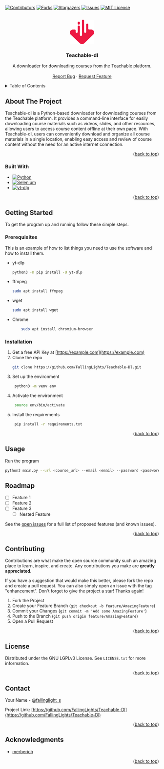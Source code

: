 <a name="readme-top"></a>

<!-- PROJECT SHIELDS -->
[![Contributors][contributors-shield]][contributors-url]
[![Forks][forks-shield]][forks-url]
[![Stargazers][stars-shield]][stars-url]
[![Issues][issues-shield]][issues-url]
[![MIT License][license-shield]][license-url]



<!-- PROJECT LOGO -->
<br />
<div align="center">
  <a href="https://github.com/FallingLights/Teachable-Dl">
    <img src="images/logo.png" alt="Logo" width="80" height="80">
  </a>

<h3 align="center">Teachable-dl</h3>

  <p align="center">
    A downloader for downloading courses from the Teachable platform.
    <br />
    <br />
    <a href="https://github.com/FallingLights/Teachable-Dl/issues">Report Bug</a>
    ·
    <a href="https://github.com/FallingLights/Teachable-Dl/issues">Request Feature</a>
  </p>
</div>



<!-- TABLE OF CONTENTS -->
<details>
  <summary>Table of Contents</summary>
  <ol>
    <li>
      <a href="#about-the-project">About The Project</a>
      <ul>
        <li><a href="#built-with">Built With</a></li>
      </ul>
    </li>
    <li>
      <a href="#getting-started">Getting Started</a>
      <ul>
        <li><a href="#prerequisites">Prerequisites</a></li>
        <li><a href="#installation">Installation</a></li>
      </ul>
    </li>
    <li><a href="#usage">Usage</a></li>
    <li><a href="#roadmap">Roadmap</a></li>
    <li><a href="#contributing">Contributing</a></li>
    <li><a href="#license">License</a></li>
    <li><a href="#contact">Contact</a></li>
    <li><a href="#acknowledgments">Acknowledgments</a></li>
  </ol>
</details>



<!-- ABOUT THE PROJECT -->
## About The Project

<!--[![Product Name Screen Shot][product-screenshot]](https://example.com) -->

Teachable-dl is a Python-based downloader for downloading courses from the Teachable platform. It provides a command-line interface for easily downloading course materials such as videos, slides, and other resources, allowing users to access course content offline at their own pace. With Teachable-dl, users can conveniently download and organize all course materials in a single location, enabling easy access and review of course content without the need for an active internet connection.

<p align="right">(<a href="#readme-top">back to top</a>)</p>



### Built With

* [![Python][Python.org]][Python-url]
* [![Selenium][Selenium.org]][Selenium-url]
* [![yt-dlp][yt-dlp.org]][yt-dlp-url]

<p align="right">(<a href="#readme-top">back to top</a>)</p>



<!-- GETTING STARTED -->
## Getting Started

To get the program up and running follow these simple steps.

### Prerequisites

This is an example of how to list things you need to use the software and how to install them.
* yt-dlp
    ```sh
  python3 -m pip install -U yt-dlp
    ```
* ffmpeg
    ```sh
    sudo apt install ffmpeg
    ```
* wget
    ```sh
    sudo apt install wget
    ```
* Chrome
    ```sh
        sudo apt install chromium-browser
    ```

### Installation

1. Get a free API Key at [https://example.com](https://example.com)
2. Clone the repo
   ```sh
   git clone https://github.com/FallingLights/Teachable-Dl.git
   ```
3. Set up the environment
   ```sh
    python3 -m venv env
   ```
4. Activate the environment
   ```sh
    source env/bin/activate
   ```
5. Install the requirements
   ```sh
    pip install -r requirements.txt
   ```


<p align="right">(<a href="#readme-top">back to top</a>)</p>



<!-- USAGE EXAMPLES -->
## Usage

Run the program
```sh
python3 main.py --url <course_url> --email <email> --password <password>
```



<!-- ROADMAP -->
## Roadmap

- [ ] Feature 1
- [ ] Feature 2
- [ ] Feature 3
    - [ ] Nested Feature

See the [open issues](https://github.com/FallingLights/Teachable-Dl/issues) for a full list of proposed features (and known issues).

<p align="right">(<a href="#readme-top">back to top</a>)</p>



<!-- CONTRIBUTING -->
## Contributing

Contributions are what make the open source community such an amazing place to learn, inspire, and create. Any contributions you make are **greatly appreciated**.

If you have a suggestion that would make this better, please fork the repo and create a pull request. You can also simply open an issue with the tag "enhancement".
Don't forget to give the project a star! Thanks again!

1. Fork the Project
2. Create your Feature Branch (`git checkout -b feature/AmazingFeature`)
3. Commit your Changes (`git commit -m 'Add some AmazingFeature'`)
4. Push to the Branch (`git push origin feature/AmazingFeature`)
5. Open a Pull Request

<p align="right">(<a href="#readme-top">back to top</a>)</p>



<!-- LICENSE -->
## License

Distributed under the GNU LGPLv3 License. See `LICENSE.txt` for more information.

<p align="right">(<a href="#readme-top">back to top</a>)</p>



<!-- CONTACT -->
## Contact

Your Name - [@fallinglight_s](https://twitter.com/fallinglight_s)

Project Link: [https://github.com/FallingLights/Teachable-Dl](https://github.com/FallingLights/Teachable-Dl)

<p align="right">(<a href="#readme-top">back to top</a>)</p>



<!-- ACKNOWLEDGMENTS -->
## Acknowledgments

* [merberich](https://github.com/merberich)

<p align="right">(<a href="#readme-top">back to top</a>)</p>



<!-- MARKDOWN LINKS & IMAGES -->
<!-- https://www.markdownguide.org/basic-syntax/#reference-style-links -->
[contributors-shield]: https://img.shields.io/github/contributors/FallingLights/Teachable-Dl.svg?style=for-the-badge
[contributors-url]: https://github.com/FallingLights/Teachable-Dl/graphs/contributors
[forks-shield]: https://img.shields.io/github/forks/FallingLights/Teachable-Dl.svg?style=for-the-badge
[forks-url]: https://github.com/FallingLights/Teachable-Dl/network/members
[stars-shield]: https://img.shields.io/github/stars/FallingLights/Teachable-Dl.svg?style=for-the-badge
[stars-url]: https://github.com/FallingLights/Teachable-Dl/stargazers
[issues-shield]: https://img.shields.io/github/issues/FallingLights/Teachable-Dl.svg?style=for-the-badge
[issues-url]: https://github.com/FallingLights/Teachable-Dl/issues
[license-shield]: https://img.shields.io/github/license/FallingLights/Teachable-Dl.svg?style=for-the-badge
[license-url]: https://github.com/FallingLights/Teachable-Dl/blob/master/LICENSE.txt
[product-screenshot]: images/screenshot.png
[Python.org]: https://img.shields.io/badge/Python-14354C?style=for-the-badge&logo=python&logoColor=white
[Python-url]: https://www.python.org
[Selenium.org]: https://img.shields.io/badge/Selenium-43B02A?style=for-the-badge&logo=selenium&logoColor=white
[Selenium-url]: https://www.selenium.dev
[yt-dlp.org]: https://img.shields.io/badge/yt--dlp-000000?style=for-the-badge&logo=github&logoColor=white
[yt-dlp-url]: https://github.com/yt-dlp/yt-dlp